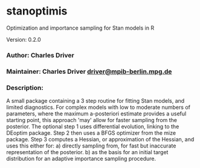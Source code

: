 # stanoptimis
Optimization and importance sampling for Stan models in R

Version: 0.2.0
### Author: Charles Driver
### Maintainer: Charles Driver <driver@mpib-berlin.mpg.de>
### Description: 
A small package containing a 3 step routine for fitting Stan models, and limited diagnostics. For complex models with low to moderate numbers of parameters, where the maximum a-posteriori estimate provides a useful starting point, this approach 'may' allow for faster sampling from the posterior. The optional step 1 uses differential evolution, linking to the DEoptim package. Step 2 then uses a BFGS optimizer from the mize package. Step 3 computes a Hessian, or approximation of the Hessian, and uses this either for:     a) directly sampling from, for fast but inaccurate representation of the posterior.    b) as the basis for an initial target distribution for an adaptive importance sampling procedure.
